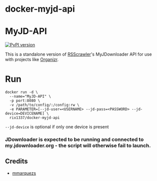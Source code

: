 # docker-myjd-api

#  MyJD-API

[![PyPI version](https://badge.fury.io/py/myjd-api.svg)](https://badge.fury.io/py/myjd-api)

This is a standalone version of [RSScrawler](https://github.com/rix1337/RSScrawler)'s MyJDownloader API for use with projects like [Organizr](https://github.com/causefx/Organizr).

# Run
```
docker run -d \
  --name="MyJD-API" \
  -p port:8080 \
  -v /path/to/config/:/config:rw \
  -e PARAMETER=[--jd-user=<USERNAME> --jd-pass=<PASSWORD> --jd-device=DEVICENAME] \
  rix1337/docker-myjd-api
  ```

`--jd-device` is optional if only one device is present

### JDownloader is expected to be running and connected to my.jdownloader.org - the script will otherwise fail to launch.

## Credits

* [mmarquezs](https://github.com/mmarquezs/)
